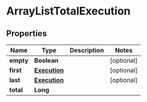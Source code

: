 

# ArrayListTotalExecution


## Properties

| Name | Type | Description | Notes |
|------------ | ------------- | ------------- | -------------|
|**empty** | **Boolean** |  |  [optional] |
|**first** | [**Execution**](Execution.md) |  |  [optional] |
|**last** | [**Execution**](Execution.md) |  |  [optional] |
|**total** | **Long** |  |  |



